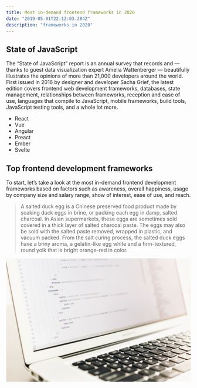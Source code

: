 ```yaml
---
title: Most in-demand frontend frameworks in 2020
date: "2019-05-01T22:12:03.284Z"
description: "frameworks in 2020"
---
```


## State of JavaScript

The “State of JavaScript” report is an annual survey that records and — thanks to guest data visualization expert Amelia Wattenberger — beautifully illustrates the opinions of more than 21,000 developers around the world. First issued in 2016 by designer and developer Sacha Grief, the latest edition covers frontend web development frameworks, databases, state management, relationships between frameworks, reception and ease of use, languages that compile to JavaScript, mobile frameworks, build tools, JavaScript testing tools, and a whole lot more.

 - React
 - Vue
 - Angular
 - Preact
 - Ember
 - Svelte
 
## Top frontend development frameworks

To start, let’s take a look at the most in-demand frontend development frameworks based on factors such as awareness, overall happiness, usage by company size and salary range, show of interest, ease of use, and reach.

> A salted duck egg is a Chinese preserved food product made by soaking duck
> eggs in brine, or packing each egg in damp, salted charcoal. In Asian
> supermarkets, these eggs are sometimes sold covered in a thick layer of salted
> charcoal paste. The eggs may also be sold with the salted paste removed,
> wrapped in plastic, and vacuum packed. From the salt curing process, the
> salted duck eggs have a briny aroma, a gelatin-like egg white and a
> firm-textured, round yolk that is bright orange-red in color.

![Frontend Framework](./fe.jpg)
